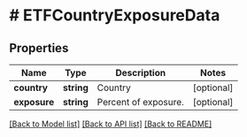 # # ETFCountryExposureData

## Properties

Name | Type | Description | Notes
------------ | ------------- | ------------- | -------------
**country** | **string** | Country | [optional] 
**exposure** | **string** | Percent of exposure. | [optional] 

[[Back to Model list]](../../README.md#documentation-for-models) [[Back to API list]](../../README.md#documentation-for-api-endpoints) [[Back to README]](../../README.md)


